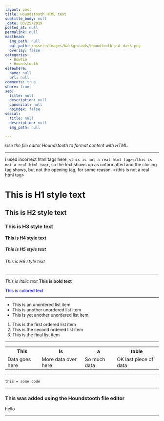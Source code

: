 ```yaml
---
layout: post
title: Houndstooth HTML test
subtitle_body: null
_date: 03/25/2019
posted_at: null
permalink: null
masthead:
  img_path: null
  pat_path: /assets/images/backgrounds/houndtooth-pat-dark.png
  overlay: false
categories:
  - BowTie
  - Houndstooth
elsewhere:
  name: null
  url: null
comments: true
share: true
seo:
  title: null
  description: null
  canonical: null
  noindex: false
social:
  title: null
  description: null
  img_path: null

---
```

<p><em>Use the file editor Houndstooth to format content with HTML.</em></p>
<hr />
<p>i used incorrect html tags here, <code>&lt;this is not a real html tag&gt;&lt;/this is not a real html tag&gt;</code>, so the text shows up as unformatted and the closing tag shows, but not the opening tag, for some reason. &lt;/this is not a real html tag&gt;</p>
<h1>This is H1 style text</h1>
<h2>This is H2 style text</h2>
<h3>This is H3 style text</h3>
<h4>This is H4 style text</h4>
<h5>This is H5 style text</h5>
<h6>This is H6 style text</h6>
<hr />
<p><em>This is italic text </em><strong>This is bold text </strong></p>
<p style="color: blue;">This is colored text</p>
<hr />
<ul>
<li>This is an unordered list item</li>
<li>This is another unordered list item</li>
<li>This is yet another unordered list item</li>
</ul>
<ol>
<li>This is the first ordered list item</li>
<li>This is the second ordered list item</li>
<li>This is the final list item</li>
</ol>
<hr />
<table>
<tbody>
<tr>
<th>This</th>
<th>Is</th>
<th>a</th>
<th>table</th>
</tr>
<tr>
<td>Data goes here</td>
<td>More data over here</td>
<td>So much data</td>
<td>OK last piece of data</td>
</tr>
</tbody>
</table>
<hr />
<p><code>this = some code</code></p>
<hr />
<h3>This was added using the Houndstooth file editor</h3>
<p>hello</p>
<hr />
